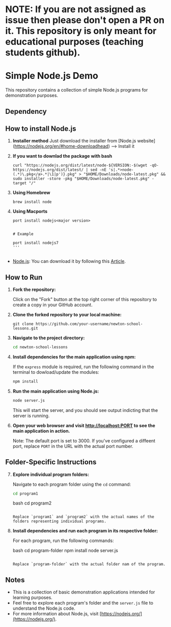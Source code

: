 # NOTE: If you are not assigned as issue then please don't open a PR on it. This repository is only meant for educational purposes (teaching students github).

# Simple Node.js Demo

This repository contains a collection of simple Node.js programs for demonstration purposes.

## Dependency


## How to install Node.js

1. **Installer method**
    Just download the installer from [Node.js website] (https://nodejs.org/en/#home-downloadhead)  --> Install it

2. **If you want to downlad the package with bash**
    ```
    curl "https://nodejs.org/dist/latest/node-${VERSION:-$(wget -qO- https://nodejs.org/dist/latest/ | sed -nE 's|.*>node-(.*)\.pkg</a>.*|\1|p')}.pkg" > "$HOME/Downloads/node-latest.pkg" && sudo installer -store -pkg "$HOME/Downloads/node-latest.pkg" -target "/"
    ```

3. **Using Homebrew**
    ```
    brew install node
    ```

4. **Using Macports**
    ```
    port install nodejs<major version>


    # Example
    
    port install nodejs7
    '''


- [Node.js](https://nodejs.org/): You can download it by following this [Article](https://radixweb.com/blog/installing-npm-and-nodejs-on-windows-and-mac).

## How to Run

1. **Fork the repository:**

   Click on the "Fork" button at the top right corner of this repository to create a copy in your GitHub account.

2. **Clone the forked repository to your local machine:**

    ```
    git clone https://github.com/your-username/newton-school-lessons.git
    ```

3. **Navigate to the project directory:**

    ```bash
    cd newton-school-lessons
    ```

4. **Install dependencies for the main application using npm:**

    If the `express` module is required, run the following command in the terminal to dowload/update the modules:

    ```bash
    npm install
    ```

5. **Run the main application using Node.js:**

    ```bash
    node server.js
    ```

   This will start the server, and you should see output indicting that the server is running.

6. **Open your web browser and visit [http://localhost:PORT](http://localhost:3000) to see the main application in action.**

   Note: The default port is set to 3000. If you've configured a diffeent port, replace `PORT` in the URL with the actual port number.

## Folder-Specific Instructions

7. **Explore individual program folders:**

    Navigate to each program folder using the `cd` command:

    ```bash
    cd program1
    ```

    bash
    cd program2
    ```

    Replace `program1` and `program2` with the actual names of the folders representing individual programs.

8. **Install dependencies and run each program in its respective folder:**

    For each program, run the following commands:

    bash
    cd program-folder
    npm install
    node server.js
    ```

    Replace `program-folder` with the actual folder nam of the program.

## Notes

- This is a collection of basic demonstration applications intended for learning purposes.
- Feel free to explore each program's folder and the `server.js` file to understand the Node.js code.
- For more information about Node.js, visit [https://nodejs.org/](https://nodejs.org/).
